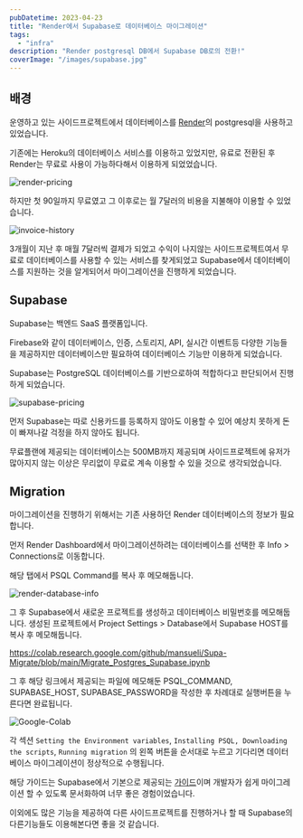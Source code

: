 ```yaml
---
pubDatetime: 2023-04-23
title: "Render에서 Supabase로 데이터베이스 마이그레이션"
tags:
  - "infra"
description: "Render postgresql DB에서 Supabase DB로의 전환!"
coverImage: "/images/supabase.jpg"
---
```


## 배경

운영하고 있는 사이드프로젝트에서 데이터베이스를 [Render](https://render.com/)의 postgresql을 사용하고 있었습니다.

기존에는 Heroku의 데이터베이스 서비스를 이용하고 있었지만, 유료로 전환된 후 Render는 무료로 사용이 가능하다해서 이용하게 되었었습니다.

![render-pricing](/images/render-to-supabase-1.png)

하지만 첫 90일까지 무료였고 그 이후로는 월 7달러의 비용을 지불해야 이용할 수 있었습니다.

![invoice-history](/images/render-to-supabase-2.png)

3개월이 지난 후 매월 7달러씩 결제가 되었고 수익이 나지않는 사이드프로젝트여서 무료로 데이터베이스를 사용할 수 있는 서비스를 찾게되었고 Supabase에서 데이터베이스를 지원하는 것을 알게되어서 마이그레이션을 진행하게 되었습니다.

## Supabase

Supabase는 백엔드 SaaS 플랫폼입니다.

Firebase와 같이 데이터베이스, 인증, 스토리지, API, 실시간 이벤트등 다양한 기능들을 제공하지만 데이터베이스만 필요하여 데이터베이스 기능만 이용하게 되었습니다.

Supabase는 PostgreSQL 데이터베이스를 기반으로하여 적합하다고 판단되어서 진행하게 되었습니다.

![supabase-pricing](/images/render-to-supabase-3.png)

먼저 Supabase는 따로 신용카드를 등록하지 않아도 이용할 수 있어 예상치 못하게 돈이 빠져나갈 걱정을 하지 않아도 됩니다.

무료플랜에 제공되는 데이터베이스는 500MB까지 제공되며 사이드프로젝트에 유저가 많아지지 않는 이상은 무리없이 무료로 계속 이용할 수 있을 것으로 생각되었습니다.

## Migration

마이그레이션을 진행하기 위해서는 기존 사용하던 Render 데이터베이스의 정보가 필요합니다.

먼저 Render Dashboard에서 마이그레이션하려는 데이터베이스를 선택한 후 Info > Connections로 이동합니다.

해당 탭에서 PSQL Command를 복사 후 메모해둡니다.

![render-database-info](/images/render-to-supabase-4.png)

그 후 Supabase에서 새로운 프로젝트를 생성하고 데이터베이스 비밀번호를 메모해둡니다. 생성된 프로젝트에서 Project Settings > Database에서 Supabase HOST를 복사 후 메모해둡니다.

https://colab.research.google.com/github/mansueli/Supa-Migrate/blob/main/Migrate_Postgres_Supabase.ipynb

그 후 해당 링크에서 제공되는 파일에 메모해둔 PSQL_COMMAND, SUPABASE_HOST, SUPABASE_PASSWORD을 작성한 후 차례대로 실행버튼을 누른다면 완료됩니다.

![Google-Colab](/images/render-to-supabase-5.png)

각 섹션 `Setting the Environment variables`, `Installing PSQL, Downloading the scripts`, `Running migration` 의 왼쪽 버튼을 순서대로 누르고 기다리면 데이터베이스 마이그레이션이 정상적으로 수행됩니다.

해당 가이드는 Supabase에서 기본으로 제공되는 [가이드](https://supabase.com/docs/guides/resources/migrating-to-supabase/render)이며 개발자가 쉽게 마이그레이션 할 수 있도록 문서화하여 너무 좋은 경험이었습니다.

이외에도 많은 기능을 제공하여 다른 사이드프로젝트를 진행하거나 할 때 Supabase의 다른기능들도 이용해본다면 좋을 것 같습니다.
